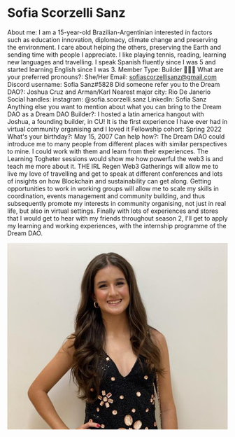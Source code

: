 # Sofia Scorzelli Sanz

About me: I am a 15-year-old Brazilian-Argentinian interested in factors such as education innovation, diplomacy, climate change and preserving the environment. I care about helping the others, preserving the Earth and sending time with people I appreciate. I like playing tennis, reading, learning new languages and travelling. I speak Spanish fluently since I was 5 and started learning English since I was 3.
Member Type: Builder 👷🏾‍♀️
What are your preferred pronouns?: She/Her
Email: sofiascorzellisanz@gmail.com
Discord username: Sofia Sanz#5828
Did someone refer you to the Dream DAO?: Joshua Cruz and Arman/Karl
Nearest major city: Rio De Janerio
Social handles: instagram: @sofia.scorzelli.sanz
LinkedIn: Sofia Sanz
Anything else you want to mention about what you can bring to the Dream DAO as a Dream DAO Builder?: I hosted a latin america hangout with Joshua, a founding builder, in CU! It is the first experience I have ever had in virtual community organising and I loved it
Fellowship cohort: Spring 2022
What's your birthday?: May 15, 2007
Can help how?: The Dream DAO could introduce me to many people from different places with similar perspectives to mine. I could work with them and learn from their experiences. The Learning Togheter sessions would show me how powerful the web3 is and teach me more about it. THE IRL Regen Web3 Gatherings will allow me to live my love of travelling and get to speak at different conferences and lots of insights on how Blockchain and sustainability can get along. Getting opportunities to work in working groups will allow me to scale my skills in coordination, events management and community building, and thus subsequently promote my interests in community organising, not just in real life, but also in virtual settings. Finally with lots of experiences and stores that I would get to hear with my friends throughout season 2, I'll get to apply my learning and working experiences, with the internship programme of the Dream DAO.

![Sofia.jpeg](Sofia%20Scorzelli%20Sanz%208da66e0b7a0a4c76a730b41a5db3f968/Sofia.jpeg)
